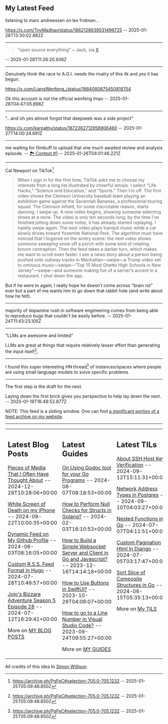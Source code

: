 ## My Latest Feed

<!-- feed starts -->
listening to marc andreessen on lex fridman...

https://x.com/TnvMadhav/status/1862128639531499725  -- 2025-01-28T13:30:02.882Z

---

> "open source everything"  ~ Jack, via [X](https://x.com/jack/status/1883976555686420844)

  -- 2025-01-28T11:26:20.936Z

---

Genuinely think the race to A.G.I. needs the rivalry of this ilk and yes it has begun.

https://x.com/LiangWenfeng_/status/1884080875450818754


Ok this account is not the official wenfeng lmao  -- 2025-01-28T04:47:05.898Z

---

"...and oh yes almost forgot that deepseek was a side project"

https://x.com/karpathy/status/1872362712958906460  -- 2025-01-27T14:00:24.691Z

---

me waiting for filmbuff to upload that one much awaited review and analysis episode. -- [🏞️ Context #1](https://cpx.tnvmadhav.me/content/image/content-images/IMG_4101.gif) -- 2025-01-26T04:01:46.221Z

---

Cal Newport on TikTok[^1]

> When I sign in for the first time, TikTok asks me to choose my interests from a long list illustrated by cheerful emojis. I select “Life Hacks,” “Science and Education,” and “Sports.” Then I’m off. The first video shows the Clemson University baseball team playing an exhibition game against the Savannah Bananas, a professional touring squad. The Clemson infield, for some inscrutable reason, starts dancing. I swipe up. A new video begins, showing someone selecting shoes at a store. The video is only ten seconds long; by the time I’ve finished jotting down some notes, it has already started replaying. I hastily swipe again. The next video plays tranquil music while a car slowly drives toward Yosemite National Park. The algorithm must have noticed that I lingered on the wintry scene: the next video shows someone sweeping snow off a porch with some kind of rotating broom contraption. Then the feed takes a darker turn, which makes me want to scroll even faster. I see a news story about a person being pushed onto subway tracks in Manhattan—swipe—a Trump video set to ominous music—swipe—“Top 15 Most Ghetto High Schools in New Jersey”—swipe—and someone making fun of a server’s accent in a restaurant. I shut down the app.

But if he were to again, I really hope he doesn't come across "brain rot" ever but a part of me wants him to go down that rabbit hole (and write about how he felt).


[^1]: https://archive.ph/PgFeC#selection-705.0-705.1232  -- 2025-01-25T05:09:48.650Z

---

majority of dopamine rush in software engineering comes from being able to reproduce bugs that couldn't be easily before.  -- 2025-01-24T11:43:23.105Z

---

"LLMs are awesome and limited"

LLMs are great at things that require relatively lesser effort than generating the input itself[^1].


[^1]: https://seldo.com/posts/what-ive-learned-about-writing-ai-apps-so-far  -- 2025-01-22T11:16:57.395Z

---

I found this super interesting HN thread[^1] of instances/spaces where people are using small language models to solve specific problems

[^1]: https://news.ycombinator.com/item?id=42784365  -- 2025-01-22T02:43:50.560Z

---

The first step is the draft for the next.

Laying down the first brick gives you perspective to help lay down the next.  -- 2025-01-19T16:49:52.877Z
<!-- feed ends -->

NOTE: This feed is a sliding window. One can find [a significant portion of a feed archive on my website](https://tnvmadhav.me/feed/).

---


<table><tr><td valign="top" width="33%">

## Latest Blog Posts

<!-- blog starts -->
[Pieces of Media That I Often Have Thought About](https://tnvmadhav.me/blog/pieces-of-media-that-i-often-have-thought-about/) -- 2024-12-29T10:28:06+00:00

[White Screen of Death on my iPhone](https://tnvmadhav.me/blog/white-screen-of-death-on-my-iphone/) -- 2024-09-22T10:00:35+00:00

[Dynamic Feed on My Github Profile](https://tnvmadhav.me/blog/dynamic-feed-on-my-github-profile/) -- 2024-08-03T08:16:05+00:00

[Custom R.S.S. Feed Format in Hugo](https://tnvmadhav.me/blog/custom-rss-feed-format-in-hugo/) -- 2024-07-28T10:49:57+00:00

[Jojo's Bizzare Adventure Season 5 Episode 28](https://tnvmadhav.me/blog/jojos-bizzare-adventure-season-5-episode-28/) -- 2024-07-12T16:29:41+00:00

More on [MY BLOG POSTS](https://tnvmadhav.me/blog/)
<!-- blog ends -->

</td><td valign="top" width="34%">

## Latest Guides

<!-- guide starts -->
[On Using Godoc tool for your Go Programs](https://tnvmadhav.me/guides/on-using-godoc-tool/) -- 2024-08-07T08:18:53+00:00

[How to Perform Null Checks for Structs in Golang?](https://tnvmadhav.me/guides/how-to-perform-null-checks-for-structs-in-golang/) -- 2024-02-03T16:10:53+00:00

[How to Build a Simple Websocket Server and Client in Go and Javascript?](https://tnvmadhav.me/guides/how-to-build-a-simple-websocket-server-and-client-in-go/) -- 2023-12-16T14:14:18+00:00

[How to Use Buttons in SwiftUI?](https://tnvmadhav.me/guides/how-to-use-buttons-in-swiftui/) -- 2023-10-26T04:06:07+00:00

[How to go to a Line Number in Visual Studio Code?](https://tnvmadhav.me/guides/how-to-go-to-line-in-visual-studio-code/) -- 2023-09-24T09:55:27+00:00

More on [MY GUIDES](https://tnvmadhav.me/guides/)
<!-- guide ends -->

</td><td valign="top" width="33%">

## Latest TILs

<!-- til starts -->
[About SSH Host Key Verification](https://tnvmadhav.me/til/ssh-host-key-verification/) -- 2024-09-12T15:11:31+00:00

[Network Address Types in Postgres](https://tnvmadhav.me/til/network-address-types-in-postgres/) -- 2024-09-10T04:03:27+00:00

[Nested Functions in Go](https://tnvmadhav.me/til/nested-functions-in-go/) -- 2024-07-07T04:11:51+00:00

[Custom Pagination Html in Django](https://tnvmadhav.me/til/custom-pagination-html-in-django/) -- 2024-07-05T03:17:47+00:00

[Sort Slice of Composite Structures in Go](https://tnvmadhav.me/til/sort-slice-of-composite-structures-in-go/) -- 2024-06-15T05:35:13+00:00

More on [My TILS](https://tnvmadhav.me/til/)
<!-- til ends -->

</td></tr></table>


All credits of this idea to [Simon Willison](https://github.com/simonw/simonw/).